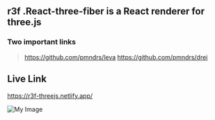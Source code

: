## r3f .React-three-fiber is a React renderer for three.js

### Two important links
> https://github.com/pmndrs/leva
> https://github.com/pmndrs/drei

## Live Link
<https://r3f-threejs.netlify.app/>

![My Image](https://i.ibb.co/yB7sDFL/12.gif)
